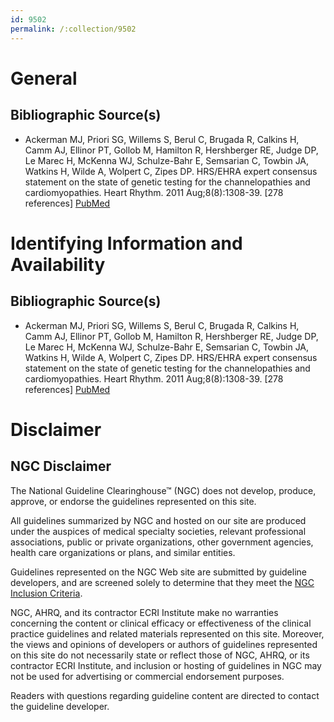 ```yaml
---
id: 9502
permalink: /:collection/9502
---
```


# General

## Bibliographic Source(s)

- Ackerman MJ, Priori SG, Willems S, Berul C, Brugada R, Calkins H, Camm AJ, Ellinor PT, Gollob M, Hamilton R, Hershberger RE, Judge DP, Le Marec H, McKenna WJ, Schulze-Bahr E, Semsarian C, Towbin JA, Watkins H, Wilde A, Wolpert C, Zipes DP. HRS/EHRA expert consensus statement on the state of genetic testing for the channelopathies and cardiomyopathies. Heart Rhythm. 2011 Aug;8(8):1308-39. [278 references] [ PubMed ](http://www.ncbi.nlm.nih.gov/entrez/query.fcgi?cmd=Retrieve&db=pubmed&dopt=Abstract&list_uids=21787999)

# Identifying Information and Availability

## Bibliographic Source(s)

- Ackerman MJ, Priori SG, Willems S, Berul C, Brugada R, Calkins H, Camm AJ, Ellinor PT, Gollob M, Hamilton R, Hershberger RE, Judge DP, Le Marec H, McKenna WJ, Schulze-Bahr E, Semsarian C, Towbin JA, Watkins H, Wilde A, Wolpert C, Zipes DP. HRS/EHRA expert consensus statement on the state of genetic testing for the channelopathies and cardiomyopathies. Heart Rhythm. 2011 Aug;8(8):1308-39. [278 references] [ PubMed ](http://www.ncbi.nlm.nih.gov/entrez/query.fcgi?cmd=Retrieve&db=pubmed&dopt=Abstract&list_uids=21787999)

# Disclaimer

## NGC Disclaimer

The National Guideline Clearinghouse™ (NGC) does not develop, produce, approve, or endorse the guidelines represented on this site.

All guidelines summarized by NGC and hosted on our site are produced under the auspices of medical specialty societies, relevant professional associations, public or private organizations, other government agencies, health care organizations or plans, and similar entities.

Guidelines represented on the NGC Web site are submitted by guideline developers, and are screened solely to determine that they meet the [NGC Inclusion Criteria](/help-and-about/summaries/inclusion-criteria).

NGC, AHRQ, and its contractor ECRI Institute make no warranties concerning the content or clinical efficacy or effectiveness of the clinical practice guidelines and related materials represented on this site. Moreover, the views and opinions of developers or authors of guidelines represented on this site do not necessarily state or reflect those of NGC, AHRQ, or its contractor ECRI Institute, and inclusion or hosting of guidelines in NGC may not be used for advertising or commercial endorsement purposes.

Readers with questions regarding guideline content are directed to contact the guideline developer.

